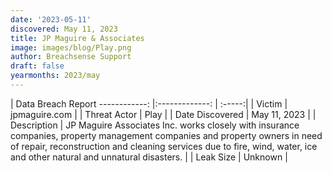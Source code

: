 ```yaml
---
date: '2023-05-11'
discovered: May 11, 2023
title: JP Maguire & Associates
image: images/blog/Play.png
author: Breachsense Support
draft: false
yearmonths: 2023/may
---
```



| Data Breach Report
------------:     |:-------------:    | :-----:|
| Victim      | jpmaguire.com      | 
| Threat Actor      | Play      | 
| Date Discovered      | May 11, 2023      | 
| Description      | JP Maguire Associates Inc. works closely with insurance companies, property management companies and property owners in need of repair, reconstruction and cleaning services due to fire, wind, water, ice and other natural and unnatural disasters.      | 
| Leak Size      | Unknown      | 

